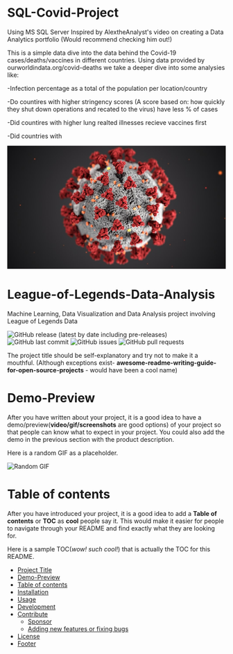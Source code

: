 # SQL-Covid-Project


Using MS SQL Server 
 Inspired by AlextheAnalyst's video on creating a Data Analytics portfolio (Would recommend checking him out!)

This is a simple data dive into the data behind the Covid-19 cases/deaths/vaccines in different countries. Using data provided by ourworldindata.org/covid-deaths we take a deeper dive into some analysies like:

-Infection percentage as a total of the population per location/country

-Do countires with higher stringency scores (A score based on: how quickly they shut down operations and recated to the virus) have less % of cases

-Did countires with higher lung realted illnesses recieve vaccines first

-Did countries with

<!-- Add banner here -->
![Banner](https://github.com/zachmort/SQL-Covid-Project/blob/main/covid_picture.jfif)

# League-of-Legends-Data-Analysis
Machine Learning, Data Visualization and Data Analysis project involving League of Legends Data

![GitHub release (latest by date including pre-releases)](https://img.shields.io/github/v/release/zachmort/SQL-Covid-Project/include_prereleases)
![GitHub last commit](https://img.shields.io/github/last-commit/zachmort/SQL-Covid-Project)
![GitHub issues](https://img.shields.io/github/issues-raw/zachmort/SQL-Covid-Project)
![GitHub pull requests](https://img.shields.io/github/issues-pr/zachmort/SQL-Covid-Project)

<!-- Describe your project in brief -->

The project title should be self-explanatory and try not to make it a mouthful. (Although exceptions exist- **awesome-readme-writing-guide-for-open-source-projects** - would have been a cool name)

# Demo-Preview
<!-- Add a demo for your project -->

After you have written about your project, it is a good idea to have a demo/preview(**video/gif/screenshots** are good options) of your project so that people can know what to expect in your project. You could also add the demo in the previous section with the product description.

Here is a random GIF as a placeholder.

![Random GIF](https://media.giphy.com/media/ZVik7pBtu9dNS/giphy.gif)

# Table of contents

After you have introduced your project, it is a good idea to add a **Table of contents** or **TOC** as **cool** people say it. This would make it easier for people to navigate through your README and find exactly what they are looking for.

Here is a sample TOC(*wow! such cool!*) that is actually the TOC for this README.

- [Project Title](#project-title)
- [Demo-Preview](#demo-preview)
- [Table of contents](#table-of-contents)
- [Installation](#installation)
- [Usage](#usage)
- [Development](#development)
- [Contribute](#contribute)
    - [Sponsor](#sponsor)
    - [Adding new features or fixing bugs](#adding-new-features-or-fixing-bugs)
- [License](#license)
- [Footer](#footer)
